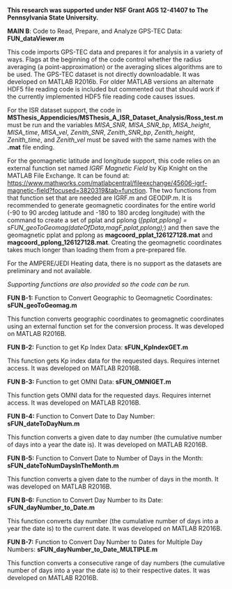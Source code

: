 **This research was supported under NSF Grant AGS 12-41407 to The Pennsylvania State University.**


**MAIN B**: Code to Read, Prepare, and Analyze GPS-TEC Data: **FUN_dataViewer.m**

This code imports GPS-TEC data and prepares it for analysis in a variety of ways. Flags at the beginning of the code control whether the radius averaging (a point-approximation) or the averaging slices algorithms are to be used. The GPS-TEC dataset is not directly downloadable. It was developed on MATLAB R2016b. For older MATLAB versions an alternate HDF5 file reading code is included but commented out that should work if the currently implemented HDF5 file reading code causes issues.

For the ISR dataset support, the code in **MSThesis_Appendicies/MSThesis_A_ISR_Dataset_Analysis/Ross_test.m** must be run and the variables *MISA_SNR*, *MISA_SNR_bp*, *MISA_height*, *MISA_time*, *MISA_vel*, *Zenith_SNR*, *Zenith_SNR_bp*, *Zenith_height*, *Zenith_time*, and *Zenith_vel* must be saved with the same names with the **.mat** file ending.

For the geomagnetic latitude and longitude support, this code relies on an external function set named *IGRF Magnetic Field* by Kip Knight on the MATLAB File Exchange. It can be found at: https://www.mathworks.com/matlabcentral/fileexchange/45606-igrf-magnetic-field?focused=3820319&tab=function. The two functions from that function set that are needed are IGRF.m and GEODIP.m. It is recommended to generate geomagnetic coordinates for the entire world (-90 to 90 arcdeg latitude and -180 to 180 arcdeg longitude) with the command to create a set of pplat and pplong (*[pplat,pplong] = sFUN_geoToGeomag(dateOfData,magF,pplat,pplong);*) and then save the geomagnetic pplat and pplong as **magcoord_pplat_126127128.mat** and **magcoord_pplong_126127128.mat**. Creating the geomagnetic coordinates takes much longer than loading them from a pre-prepared file.

For the AMPERE/JEDI Heating data, there is no support as the datasets are preliminary and not available.


*Supporting functions are also provided so the code can be run.*


**FUN B-1:** Function to Convert Geographic to Geomagnetic Coordinates: **sFUN_geoToGeomag.m**

This function converts geographic coordinates to geomagnetic coordinates using an external function set for the conversion process. It was developed on MATLAB R2016B.


**FUN B-2:** Function to get Kp Index Data: **sFUN_KpIndexGET.m**

This function gets Kp index data for the requested days. Requires internet access. It was developed on MATLAB R2016B.


**FUN B-3:** Function to get OMNI Data: **sFUN_OMNIGET.m**

This function gets OMNI data for the requested days. Requires internet access. It was developed on MATLAB R2016B.


**FUN B-4:** Function to Convert Date to Day Number: **sFUN_dateToDayNum.m**

This function converts a given date to day number (the cumulative number of days into a year the date is). It was developed on MATLAB R2016B.


**FUN B-5:** Function to Convert Date to Number of Days in the Month: **sFUN_dateToNumDaysInTheMonth.m**

This function converts a given date to the number of days in the month. It was developed on MATLAB R2016B.


**FUN B-6:** Function to Convert Day Number to its Date: **sFUN_dayNumber_to_Date.m**

This function converts day number (the cumulative number of days into a year the date is) to the current date. It was developed on MATLAB R2016B.


**FUN B-7:** Function to Convert Day Number to Dates for Multiple Day Numbers: **sFUN_dayNumber_to_Date_MULTIPLE.m**

This function converts a consecutive range of day numbers (the cumulative number of days into a year the date is) to their respective dates. It was developed on MATLAB R2016B.
